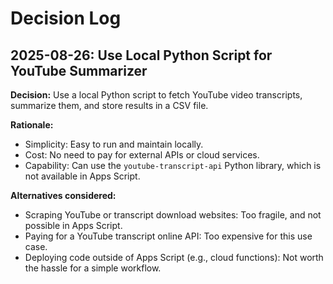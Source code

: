 # Decision Log

## 2025-08-26: Use Local Python Script for YouTube Summarizer

**Decision:**
Use a local Python script to fetch YouTube video transcripts, summarize them, and store results in a CSV file.

**Rationale:**
- Simplicity: Easy to run and maintain locally.
- Cost: No need to pay for external APIs or cloud services.
- Capability: Can use the `youtube-transcript-api` Python library, which is not available in Apps Script.

**Alternatives considered:**
- Scraping YouTube or transcript download websites: Too fragile, and not possible in Apps Script.
- Paying for a YouTube transcript online API: Too expensive for this use case.
- Deploying code outside of Apps Script (e.g., cloud functions): Not worth the hassle for a simple workflow.
